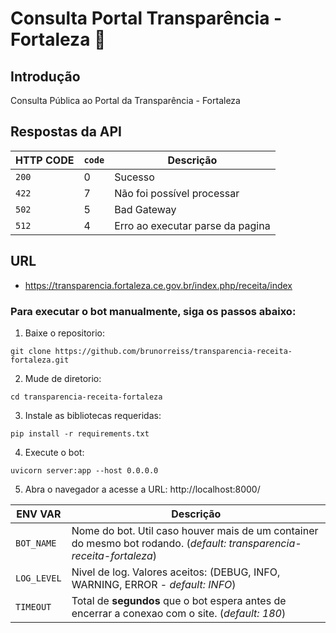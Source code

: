 # Consulta Portal Transparência - Fortaleza :robot:

## Introdução
Consulta Pública ao Portal da Transparência - Fortaleza


## Respostas da API

| HTTP CODE | `code` | Descrição |
| --------- | ---------- | --------- |
| `200` | 0 | Sucesso |
| `422` | 7 | Não foi possível processar |
| `502` | 5 | Bad Gateway |
| `512` | 4 | Erro ao executar parse da pagina |

## URL

* https://transparencia.fortaleza.ce.gov.br/index.php/receita/index


### Para executar o bot manualmente, siga os passos abaixo:

1. Baixe o repositorio:
```
git clone https://github.com/brunorreiss/transparencia-receita-fortaleza.git
```
2. Mude de diretorio:
```
cd transparencia-receita-fortaleza
```
3. Instale as bibliotecas requeridas:
```
pip install -r requirements.txt
```
4. Execute o bot:
```
uvicorn server:app --host 0.0.0.0 
```
5. Abra o navegador a acesse a URL: http://localhost:8000/


| ENV VAR | Descrição |
| ------- | ---------- |
| `BOT_NAME` | Nome do bot. Util caso houver mais de um container do mesmo bot rodando. (*default: transparencia-receita-fortaleza*) |
| `LOG_LEVEL` | Nivel de log. Valores aceitos: (DEBUG, INFO, WARNING, ERROR - *default: INFO*) |
| `TIMEOUT` | Total de **segundos** que o bot espera antes de encerrar a conexao com o site. (*default: 180*) |
